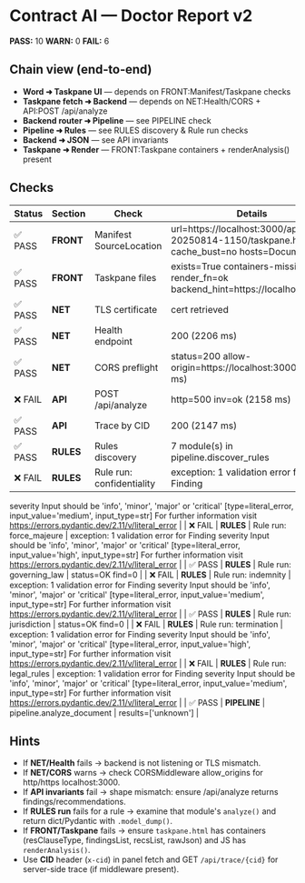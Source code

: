 # Contract AI — Doctor Report v2

**PASS:** 10  **WARN:** 0  **FAIL:** 6

## Chain view (end‑to‑end)
- **Word ➜ Taskpane UI** — depends on FRONT:Manifest/Taskpane checks
- **Taskpane fetch ➜ Backend** — depends on NET:Health/CORS + API:POST /api/analyze
- **Backend router ➜ Pipeline** — see PIPELINE check
- **Pipeline ➜ Rules** — see RULES discovery & Rule run checks
- **Backend ➜ JSON** — see API invariants
- **Taskpane ➜ Render** — FRONT:Taskpane containers + renderAnalysis() present

## Checks
| Status | Section | Check | Details |
|---|---|---|---|
| ✅ PASS | **FRONT** | Manifest SourceLocation | url=https://localhost:3000/app/build-20250814-1150/taskpane.html cache_bust=no hosts=Document |
| ✅ PASS | **FRONT** | Taskpane files | exists=True containers-missing=[] render_fn=ok backend_hint=https://localhost:9000 |
| ✅ PASS | **NET** | TLS certificate | cert retrieved |
| ✅ PASS | **NET** | Health endpoint | 200  (2206 ms) |
| ✅ PASS | **NET** | CORS preflight | status=200 allow-origin=https://localhost:3000 (2118 ms) |
| ❌ FAIL | **API** | POST /api/analyze | http=500 inv=ok  (2158 ms) |
| ✅ PASS | **API** | Trace by CID | 200  (2147 ms) |
| ✅ PASS | **RULES** | Rules discovery | 7 module(s) in pipeline.discover_rules |
| ❌ FAIL | **RULES** | Rule run: confidentiality | exception: 1 validation error for Finding
severity
  Input should be 'info', 'minor', 'major' or 'critical' [type=literal_error, input_value='medium', input_type=str]
    For further information visit https://errors.pydantic.dev/2.11/v/literal_error |
| ❌ FAIL | **RULES** | Rule run: force_majeure | exception: 1 validation error for Finding
severity
  Input should be 'info', 'minor', 'major' or 'critical' [type=literal_error, input_value='high', input_type=str]
    For further information visit https://errors.pydantic.dev/2.11/v/literal_error |
| ✅ PASS | **RULES** | Rule run: governing_law | status=OK find=0 |
| ❌ FAIL | **RULES** | Rule run: indemnity | exception: 1 validation error for Finding
severity
  Input should be 'info', 'minor', 'major' or 'critical' [type=literal_error, input_value='medium', input_type=str]
    For further information visit https://errors.pydantic.dev/2.11/v/literal_error |
| ✅ PASS | **RULES** | Rule run: jurisdiction | status=OK find=0 |
| ❌ FAIL | **RULES** | Rule run: termination | exception: 1 validation error for Finding
severity
  Input should be 'info', 'minor', 'major' or 'critical' [type=literal_error, input_value='high', input_type=str]
    For further information visit https://errors.pydantic.dev/2.11/v/literal_error |
| ❌ FAIL | **RULES** | Rule run: legal_rules | exception: 1 validation error for Finding
severity
  Input should be 'info', 'minor', 'major' or 'critical' [type=literal_error, input_value='medium', input_type=str]
    For further information visit https://errors.pydantic.dev/2.11/v/literal_error |
| ✅ PASS | **PIPELINE** | pipeline.analyze_document | results=['unknown'] |

## Hints
- If **NET/Health** fails → backend is not listening or TLS mismatch.
- If **NET/CORS** warns → check CORSMiddleware allow_origins for http/https localhost:3000.
- If **API invariants** fail → shape mismatch: ensure /api/analyze returns findings/recommendations.
- If **RULES run** fails for a rule → examine that module's `analyze()` and return dict/Pydantic with `.model_dump()`.
- If **FRONT/Taskpane** fails → ensure `taskpane.html` has containers (resClauseType, findingsList, recsList, rawJson) and JS has `renderAnalysis()`.
- Use **CID** header (`x-cid`) in panel fetch and GET `/api/trace/{cid}` for server-side trace (if middleware present).